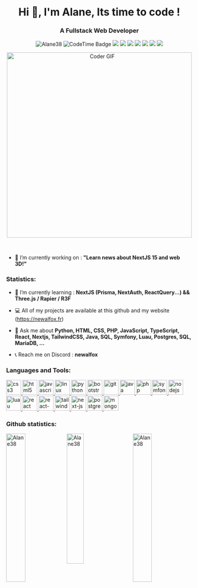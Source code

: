<h1 align="center">Hi 👋, I'm Alane, Its time to code !</h1>
<h3 align="center">A Fullstack Web Developer</h3>
<p align="center"> 
<img src="https://komarev.com/ghpvc/?username=Alane38&label=Profile%20views&color=0e75b6&style=flat" alt="Alane38" /> 
<img href="https://codetime.dev" alt="CodeTime Badge" src="https://img.shields.io/endpoint?style=flat&color=222&url=https%3A%2F%2Fapi.codetime.dev%2Fshield%3Fid%3D24663%26project%3D%26in=0">
<img src="https://badgen.net/badge/icon/apple?icon=apple&label"/>
<img src="https://uptime.betterstack.com/status-badges/v1/monitor/n4qe.svg"/>
<img src="https://badgen.net/badge/icon/firefox?icon=firefox&label"/>
<img src="https://badgen.net/badge/icon/visualstudio?icon=visualstudio&label"/>
<img src="https://badgen.net/badge/icon/discord?icon=discord&label"/>
<img src="https://badgen.net/badge/icon/typescript?icon=typescript&label"/>
<img src="https://badgen.net/badge/icon/vercel?icon=vercel&label"/>
</p>
<p align="center"> 
<img src="https://media.giphy.com/media/SWoSkN6DxTszqIKEqv/giphy.gif" alt="Coder GIF" width="500"> </p>
<br/>

- 🚀 I’m currently working on : **"Learn news about NextJS 15 and web 3D!"**

<h3 align="left">Statistics:</h3>
                               
- 🚄 I’m currently learning : **NextJS (Prisma, NextAuth, ReactQuery...) && Three.js / Rapier / R3F**

- 💻 All of my projects are available at this github and my website (https://newalfox.fr)

- 💬 Ask me about **Python, HTML, CSS, PHP, JavaScript, TypeScript, React, Nextjs, TailwindCSS, Java, SQL, Symfony, Luau, Postgres, SQL, MariaDB, ...**

- 📞 Reach me on Discord : **newalfox**

<h3 align="left">Languages and Tools:</h3>

<!-- ```diff
- under construction 🚧
``` -->

<p align="left"> 
  <a href="https://www.w3schools.com/css/" target="_blank" rel="noreferrer"> 
  <img src="https://raw.githubusercontent.com/devicons/devicon/master/icons/css3/css3-original-wordmark.svg" alt="css3" width="40" height="40"/> </a>

  <a href="https://www.w3schools.com/html/" target="_blank" rel="noreferrer"> 
  <img src="https://raw.githubusercontent.com/devicons/devicon/master/icons/html5/html5-original-wordmark.svg" alt="html5" width="40" height="40"/> </a>

  <a href="https://developer.mozilla.org/en-US/docs/Web/JavaScript" target="_blank" rel="noreferrer"> 
  <img src="https://raw.githubusercontent.com/devicons/devicon/master/icons/javascript/javascript-original.svg" alt="javascript" width="40" height="40"/> </a>

  <a href="https://www.linux.org/" target="_blank" rel="noreferrer"> 
  <img src="https://raw.githubusercontent.com/devicons/devicon/master/icons/linux/linux-original.svg" alt="linux" width="40" height="40"/> </a>

  <a href="https://www.python.org" target="_blank" rel="noreferrer">
  <img src="https://raw.githubusercontent.com/jmnote/z-icons/master/svg/python.svg" alt="python" width="40" height="40"/> </a>

  <a href="https://getbootstrap.com/" target="_blank" rel="noreferrer">
  <img src="https://raw.githubusercontent.com/jmnote/z-icons/master/svg/bootstrap.svg" alt="bootstrap" width="40" height="40"/> </a>

  <a href="https://git-scm.com/" target="_blank" rel="noreferrer">
  <img src="https://raw.githubusercontent.com/jmnote/z-icons/master/svg/git.svg" alt="git" width="40" height="40"/> </a>

  <a href="https://java.com/fr/" target="_blank" rel="noreferrer">
  <img src="https://raw.githubusercontent.com/jmnote/z-icons/master/svg/java.svg" alt="java" width="40" height="40"/> </a>

  <a href="https://www.php.net/" target="_blank" rel="noreferrer">
  <img src="https://raw.githubusercontent.com/jmnote/z-icons/master/svg/php.svg" alt="php" width="40" height="40"/> </a> 
  
  <a href="https://symfony.com/" target="_blank" rel="noreferrer">
  <img src="https://cdn.worldvectorlogo.com/logos/symfony.svg" alt="symfony" width="40" height="40"/> </a>

  <a href="https://nodejs.org/" target="_blank" rel="noreferrer">
  <img src="https://cdn.worldvectorlogo.com/logos/nodejs-1.svg" alt="nodejs" width="40" height="40"/> </a>

  <a href="https://luau-lang.org/" target="_blank" rel="noreferrer">
  <img src="https://cdn.worldvectorlogo.com/logos/lua-5.svg" alt="luau" width="40" height="40"/> </a> 

  <a href="https://fr.legacy.reactjs.org/" target="_blank" rel="noreferrer">
  <img src="https://cdn.worldvectorlogo.com/logos/react-2.svg" alt="react" width="40" height="40"/> </a> 

  <a href="https://reactnative.dev/" target="_blank" rel="noreferrer">
  <img src="https://cdn.worldvectorlogo.com/logos/react-native-1.svg" alt="react-native" width="40" height="40"/> </a> 

  <a href="https://tailwindcss.com/" target="_blank" rel="noreferrer">
  <img src="https://cdn.worldvectorlogo.com/logos/tailwind-css-2.svg" alt="tailwindcss" width="40" height="40"/> </a> 

  <a href="https://nextjs.org/" target="_blank" rel="noreferrer">
  <img src="https://cdn.worldvectorlogo.com/logos/next-js.svg" alt="next-js" width="40" height="40"/> </a> 

  <a href="https://www.postgresql.org/" target="_blank" rel="noreferrer">
  <img src="https://cdn.worldvectorlogo.com/logos/postgresql.svg" alt="postgresql" width="40" height="40"/> </a> 

  <a href="https://www.postgresql.org/" target="_blank" rel="noreferrer">
  <img src="https://cdn.worldvectorlogo.com/logos/mongodb-icon-1.svg" alt="mongodb" width="40" height="40"/> </a> 
</p>

<h3 align="left">Github statistics:</h3>
<p>
 <img align="left" width="32%" src="https://github-readme-stats.vercel.app/api?username=Alane38&show_icons=true&locale=en" alt="Alane38" />
 <img align="center" width="30%" src="https://github-readme-stats.vercel.app/api/top-langs/?username=Alane38&layout=compact&langs_count=10" alt="Alane38" >
 <img align="right" width="32%"  src="https://github-readme-streak-stats.herokuapp.com/?user=Alane38&" alt="Alane38" />
</p>
